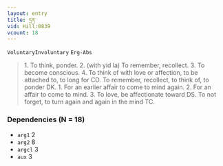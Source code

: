 ```yaml
---
layout: entry
title: དྲན་
vid: Hill:0839
vcount: 18
---
```

`VoluntaryInvoluntary` `Erg-Abs`
> 1\.
 To think, ponder\.
 2\.
 (with yid la) To remember, recollect\.
 3\.
 To become conscious\.
 4\.
 To think of with love or affection, to be attached to, to long for CD\.
 To remember, recollect, to think of, to ponder DK\.
 1\.
 For an earlier affair to come to mind again\.
 2\.
 For an affair to come to mind\.
 3\.
 To love, be affectionate toward DS\.
 To not forget, to turn again and again in the mind TC\.

### Dependencies (N = 18)
* `arg1` 2
* `arg2` 8
* `argcl` 3
* `aux` 3


